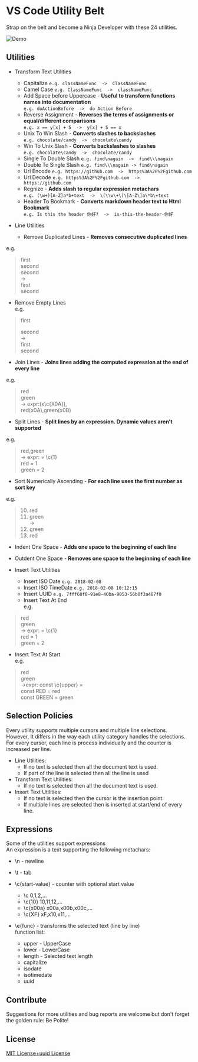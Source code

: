 # VS Code Utility Belt

Strap on the belt and become a Ninja Developer with these 24 utilities.  

![Demo](https://github.com/a-bentofreire/vsctoix/raw/master/./assets/demo/demo.gif)

## Utilities

* Transform Text Utilities
   * Capitalize ```e.g. classNameFunc  ->  ClassNameFunc```
   * Camel Case ```e.g. ClassNameFunc  ->  classNameFunc```
   * Add Space before Uppercase - **Useful to transform functions names into documentation**  
 ```e.g. doActionBefore  ->  do Action Before```
   * Reverse Assignment - **Reverses the terms of assignments or equal/different comparisons**  
 ```e.g. x == y[x] + 5  ->  y[x] + 5 == x```
   * Unix To Win Slash - **Converts slashes to backslashes**  
 ```e.g. chocolate/candy  ->  chocolate\candy```
   * Win To Unix Slash - **Converts backslashes to slashes**  
 ```e.g. chocolate\candy  ->  chocolate/candy```
   * Single To Double Slash ```e.g. find\nagain  ->  find\\\nagain```
   * Double To Single Slash ```e.g. find\\\nagain -> find\nagain```
   * Url Encode ```e.g. https://github.com  ->  https%3A%2F%2Fgithub.com```
   * Url Decode ```e.g. https%3A%2F%2Fgithub.com  ->  https://github.com```
   * Regnize - **Adds slash to regular expression metachars**  
 ```e.g. (\w+)[A-Z]a*b+text  ->  \(\\w\+\)\[A-Z\]a\*b\+text```
   * Header To Bookmark - **Converts markdown header text to Html Bookmark**  
 ```e.g. Is this the header 你好?  ->  is-this-the-header-你好```

* Line Utilities
   * Remove Duplicated Lines - **Removes consecutive duplicated lines**  
  
e.g.  
>first  
>second  
>second  
>->  
>first  
>second  

   * Remove Empty Lines  
e.g.  
>first  
>  
>second  
>->  
>first  
>second  

   * Join Lines - **Joins lines adding the computed expression at the end of every line**  
  
e.g.  
>red  
>green  
>-> expr:(x\c{X0A}),  
>red(x0A),green(x0B)  

   * Split Lines - **Split lines by an expression. Dynamic values aren't supported**  
  
e.g.  
>red,green  
>-> expr: = \c{1}  
>red = 1  
>green = 2  

   * Sort Numerically Ascending - **For each line uses the first number as sort key**  
  
e.g.  
>10. red  
>2. green  
>->  
>2. green  
>10. red  

   * Indent One Space - **Adds one space to the beginning of each line**  

   * Outdent One Space - **Removes one space to the beginning of each line**  


* Insert Text Utilities
   * Insert ISO Date ```e.g. 2018-02-08```
   * Insert ISO TimeDate ```e.g. 2018-02-08 10:12:15```
   * Insert UUID ```e.g. 7fff60f8-91e8-40ba-9053-56b0f3a487f0```
   * Insert Text At End  
e.g.  
>red  
>green  
>-> expr: = \c{1}  
>red = 1  
>green = 2  

   * Insert Text At Start  
e.g.  
>red  
>green  
>->expr: const \e{upper} =  
>const RED = red  
>const GREEN = green  



## Selection Policies

Every utility supports multiple cursors and multiple line selections.  
However, It differs in the way each utility category handles the selections.  
For every cursor, each line is process individually and the counter is increased per line.  
- Line Utilities:  
    * If no text is selected then all the document text is used.  
    * If part of the line is selected then all the line is used  
- Transform Text Utilities:  
    * If no text is selected then all the document text is used.  
- Insert Text Utilities:
    * If no text is selected then the cursor is the insertion point.  
    * If multiple lines are selected then is inserted at start/end of every line.  

## Expressions

Some of the utilities support expressions  
An expression is a text supporting the following metachars:  
- \n - newline
- \t - tab
- \c{start-value} - counter with optional start value  
    - \c  0,1,2,...  
    - \c{10} 10,11,12,...  
    - \c{x00a} x00a,x00b,x00c,...  
    - \c{XF} xF,x10,x11,...  

- \e{func} - transforms the selected text (line by line)  
    function list:  
    - upper - UpperCase  
    - lower - LowerCase  
    - length - Selected text length  
    - capitalize  
    - isodate  
    - isotimedate  
    - uuid  

## Contribute

Suggestions for more utilities and bug reports are welcome but don't forget the golden rule: Be Polite!  

## License

[MIT License+uuid License](https://github.com/a-bentofreire/uuid-licenses/blob/master/MIT-uuid-license.md)
